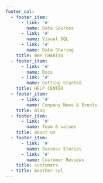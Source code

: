 ```yaml
---
footer_col:
  - footer_item:
      - link: '#'
        name: Data Sources
      - link: '#'
        name: Visual SQL
      - link: '#'
        name: Data Sharing
    title: WHY CHARTIO
  - footer_item:
      - link: '#'
        name: Docs
      - link: '#'
        name: Getting Started
    title: HELP CENTER
  - footer_item:
      - link: '#'
        name: Company News & Events
    title: Blog
  - footer_item:
      - link: '#'
        name: Team & values
    title: about us
  - footer_item:
      - link: '#'
        name: Success Stories
      - link: '#'
        name: Customer Reviews
    title: customers
  - title: Another col
---
```


